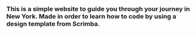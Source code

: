 ### This is a simple website to guide you through your journey in New York. Made in order to learn how to code by using a design template from Scrimba.
